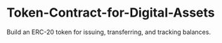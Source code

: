 # Token-Contract-for-Digital-Assets
Build an ERC-20 token for issuing, transferring, and tracking balances.
